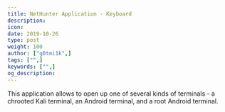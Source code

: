 ```yaml
---
title: NetHunter Application - Keyboard
description:
icon:
date: 2019-10-26
type: post
weight: 100
author: ["g0tmi1k",]
tags: ["",]
keywords: ["",]
og_description:
---
```


This application allows to open up one of several kinds of terminals - a chrooted Kali terminal, an Android terminal, and a root Android terminal.
